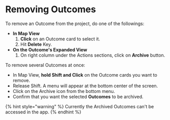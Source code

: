 # Removing Outcomes

To remove an Outcome from the project, do one of the followings:

* **In Map View**
  1. **Click** on an Outcome card to select it.
  2. Hit **Delete** Key.
* **On the Outcome's Expanded View**
  1. On right column under the Actions sections, click on **Archive** button.

To remove several Outcomes at once:

* In Map View, **hold Shift and Click** on the Outcome cards you want to remove.
* Release Shift. A menu will appear at the bottom center of the screen.
* Click on the Archive icon from the bottom menu.
* Confirm that you want the selected **Outcomes** to be archived.

{% hint style="warning" %}
Currently the Archived Outcomes can't be accessed in the app.
{% endhint %}
